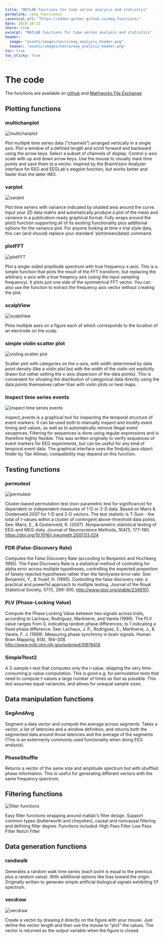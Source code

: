 ```yaml
---
title: "MATLAB functions for time series analysis and statistics"
permalink: /eeg_functions/
canonical_url: "https://edden-gerber.github.io/eeg_functions/"
date: 2019-10-13
share: true
excerpt: "MATLAB functions for time series analysis and statistics"
header:
  image: "assets/images/neuro/eeg_analysis_header.png"
  teaser: "assets/images/neuro/eeg_analysis_header.png"
toc: true
toc_sticky: true
---
```


# The code
The functions are available on [github](https://github.com/edden-gerber/time_series_analysis_and_statistics) and [Mathworks File Exchange](https://www.mathworks.com/matlabcentral/profile/authors/2706306-edden-m-gerber)


## Plotting functions

### multichanplot
![multichanplot](../assets/images/neuro/multichanplot.png)

Plot multiple time series data ("channels") arranged vertically in a single axis. Plot a window of a defined length and scroll forward and backward using the arrow keys. Select a subset of channels of display. Control y-axis scale with up and down arrow keys. Use the mouse to visually mark time points and save them to a vector.
Inspired by the BrainVision Analyzer interface for EEG and EEGLab's eegplot function, but works better and faster than the latter IMO.

### varplot
![varplot](../assets/images/neuro/varplot.png)

Plot time seriers with variance indicated by shaded area around the curve. Input your 2D data matrix and automatically produce a plot of the mean and variance in a publication-ready graphical format. Fully wraps around the plot() function supporting all of its existing functionality plus additional options for the variance plot.
For anyone looking at time x trial style data, this can (and should) replace your standard 'plot(mean(data)) command.

### plotFFT
![plotFFT](../assets/images/neuro/plotfft.png)

Plot a single-sided amplitude spectrum with true frequency x-axis. This is a simple function that plots the result of the FFT transform, but replacing the arbitrary x-axis with a true freqency axis (using the input sampling frequency). It plots just one side of the symmetrical FFT vector. You can also use the function to extract the frequency axis vector without creating the plot.

### scalpView
![scalpView](../assets/images/neuro/scalpview.png)

Plots multiple axes on a figure each of which corresponds to the location of an electrode on the scalp.

### simple violin scatter plot
![violing scatter plot](../assets/images/neuro/violin.png)

Scatter plot with categories on the x-axis, with width determined by data point density (like a violin plot but with the width of the violin not explicitly drawn but rather setting the x-axis dispersion of the data points). This is convenient for showing the distribution of categorical data directly using the data points themselves rather than with violin plots or heat maps.

### Inspect time series events
![inspect time series events](../assets/images/neuro/inspect_events.png)

inspect_events is a graphical tool for inspecting the temporal structure of event markers. It can be used both to manually inspect and modify event timing and values, as well as to automatically remove illegal event seuqences. Filtering for sequences is done using regular expressions and is therefore highly flexible. This was written originally to verify sequences of event markers for EEG experiments, but can be useful for any kind of temporal event data.
The graphical interface uses the findjobj java object finder by Yair Altman, compatibility may depend on this function.


## Testing functions

### permutest
![permutest](../assets/images/neuro/permutest.png)

Cluster-based permutation test (non-parametric test for significance) for dependent or independent measures of 1-D or 2-D data.
Based on Maris & Oostenveld 2007 for 1-D and 2-D vectors. The test statistic is T-Sum - the total of t-values within a cluster of contingent above-threshold data points. See:
Maris, E., & Oostenveld, R. (2007). Nonparametric statistical testing of EEG-and MEG-data. Journal of Neuroscience Methods, 164(1), 177–190. https://doi.org/10.1016/j.jneumeth.2007.03.024


### FDR (False-Discovery Rate)
Computes the False Discovery Rate (according to Benjamini and Hochberg 1995). The False Discovery Rate is a statistical method of controlling for alpha error across multiple hypotheses, controlling the expected proportion of falsely rejected hypotheses rather than the familywise error rate. See:
Benjamini, Y., & Yosef, H. (1995). Controlling the false discovery rate: a practical and powerful approach to multiple testing. Journal of the Royal Statistical Society, 57(1), 289–300. http://www.jstor.org/stable/2346101.


### PLV (Phase-Locking Value)
Compute the Phase Locking Value between two signals across trials, according to Lachaux, Rodriguez, Martinerie, and Varela (1999). The PLV value ranges from 0, indicating random phase differences, to 1 indicating a fixed phase difference.
See:
Lachaux, J. P., Rodriguez, E., Martinerie, J., & Varela, F. J. (1999). Measuring phase synchrony in brain signals. Human Brain Mapping, 8(4), 194–208. http://www.ncbi.nlm.nih.gov/pubmed/10619414


### SimpleTtest2
A 2-sample t-test that computes only the t-value, skipping the very time-consuming p-value computation. This is good e.g. for permutation tests that need to compute t-values a large number of times as fast as possible. This test assumes equal variances, and allows for unequal sample sizes.


## Data manipulation functions

### SegAndAvg
Segment a data vector and compute the average across segments. Takes a vector, a list of latencies and a window definition, and returns both the segmented data around those latencies and the average of the segments (This is an extermenly commonly used functonality when doing EEG analysis).

### PhaseShuffle
Returns a vector of the same size and amplitude spectrum but with shuffled phase information. This is useful for generating different vectors with the same frequency spectrum.

## Filtering functions

![filter functions](../assets/images/neuro/filters.png)

Easy filter functions wrapping around matlab's filter design. Support common types (butterworth and cheyshev), causal and noncausal filtering and defining filter degree.
Functions included:
High Pass Filter
Low Pass Filter
Notch Filter


## Data generation functions

### randwalk
Generates a random walk time series (each point is equal to the previous plus a random value). With additional options like bias toward the origin. Originally written to generate simple artificial biological signals exhibiting 1/f spectrum.

### vecdraw
![vecdraw](../assets/images/neuro/vecdraw.png)

Create a vector by drawing it directly on the figure with your mouse. Just define the vector length and then use the mouse to "plot" the values. The vector is returned as the output variable when the figure is closed.
